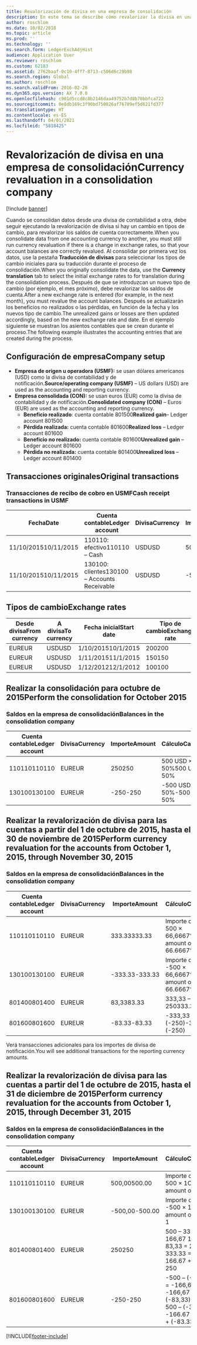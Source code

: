 ```yaml
---
title: Revalorización de divisa en una empresa de consolidación
description: En este tema se describe cómo revalorizar la divisa en una empresa de consolidación.
author: roschlom
ms.date: 10/02/2018
ms.topic: article
ms.prod: ''
ms.technology: ''
ms.search.form: LedgerExchAdjHist
audience: Application User
ms.reviewer: roschlom
ms.custom: 62183
ms.assetid: 2762baaf-0c10-4ff7-8713-c506d6c29b98
ms.search.region: Global
ms.author: roschlom
ms.search.validFrom: 2016-02-28
ms.dyn365.ops.version: AX 7.0.0
ms.openlocfilehash: c901d5ccd8c8b2146daa49752b7d8b70bbfca722
ms.sourcegitcommit: 0e8db169c3f90bd750826af76709ef5d621fd377
ms.translationtype: HT
ms.contentlocale: es-ES
ms.lasthandoff: 04/01/2021
ms.locfileid: "5818425"
---
```

# <a name="currency-revaluation-in-a-consolidation-company"></a><span data-ttu-id="33fc5-103">Revalorización de divisa en una empresa de consolidación</span><span class="sxs-lookup"><span data-stu-id="33fc5-103">Currency revaluation in a consolidation company</span></span>

[!include [banner](../includes/banner.md)]

<span data-ttu-id="33fc5-104">Cuando se consolidan datos desde una divisa de contabilidad a otra, debe seguir ejecutando la revalorización de divisa si hay un cambio en tipos de cambio, para revalorizar los saldos de cuenta correctamente.</span><span class="sxs-lookup"><span data-stu-id="33fc5-104">When you consolidate data from one accounting currency to another, you must still run currency revaluation if there is a change in exchange rates, so that your account balances  are correctly revalued.</span></span> <span data-ttu-id="33fc5-105">Al consolidar por primera vez los datos, use la pestaña **Traducción de divisas** para seleccionar los tipos de cambio iniciales para su traducción durante el proceso de consolidación.</span><span class="sxs-lookup"><span data-stu-id="33fc5-105">When you originally consolidate the data, use the **Currency translation** tab to select the initial exchange rates to for translation during the consolidation process.</span></span> <span data-ttu-id="33fc5-106">Después de que se introduzcan un nuevo tipo de cambio (por ejemplo, el mes próximo), debe revalorizar los saldos de cuenta.</span><span class="sxs-lookup"><span data-stu-id="33fc5-106">After a new exchange rate is entered (for example, in the next month), you must revalue the account balances.</span></span> <span data-ttu-id="33fc5-107">Después se actualizarán los beneficios no realizados o las pérdidas, en función de la fecha y los nuevos tipo de cambio.</span><span class="sxs-lookup"><span data-stu-id="33fc5-107">The unrealized gains or losses are then updated accordingly, based on the new exchange rate and date.</span></span> <span data-ttu-id="33fc5-108">En el ejemplo siguiente se muestran los asientos contables que se crean durante el proceso.</span><span class="sxs-lookup"><span data-stu-id="33fc5-108">The following example illustrates the accounting entries that are created during the process.</span></span>

## <a name="company-setup"></a><span data-ttu-id="33fc5-109">Configuración de empresa</span><span class="sxs-lookup"><span data-stu-id="33fc5-109">Company setup</span></span>
-   <span data-ttu-id="33fc5-110">**Empresa de origen u operadora (USMF):** se usan dólares americanos (USD) como la divisa de contabilidad y de notificación.</span><span class="sxs-lookup"><span data-stu-id="33fc5-110">**Source/operating company (USMF)** – US dollars (USD) are used as the accounting and reporting currency.</span></span>
-   <span data-ttu-id="33fc5-111">**Empresa consolidada (CON):** se usan euros (EUR) como la divisa de contabilidad y de notificación.</span><span class="sxs-lookup"><span data-stu-id="33fc5-111">**Consolidated company (CON)** – Euros (EUR) are used as the accounting and reporting currency.</span></span>
    -   <span data-ttu-id="33fc5-112">**Beneficio realizado**: cuenta contable 801500</span><span class="sxs-lookup"><span data-stu-id="33fc5-112">**Realized gain**– Ledger account 801500</span></span>
    -   <span data-ttu-id="33fc5-113">**Pérdida realizada:** cuenta contable 801600</span><span class="sxs-lookup"><span data-stu-id="33fc5-113">**Realized loss** – Ledger account 801600</span></span>
    -   <span data-ttu-id="33fc5-114">**Beneficio no realizado:** cuenta contable 801600</span><span class="sxs-lookup"><span data-stu-id="33fc5-114">**Unrealized gain** – Ledger account 801600</span></span>
    -   <span data-ttu-id="33fc5-115">**Pérdida no realizada:** cuenta contable 801400</span><span class="sxs-lookup"><span data-stu-id="33fc5-115">**Unrealized loss** – Ledger account 801400</span></span>

## <a name="original-transactions"></a><span data-ttu-id="33fc5-116">Transacciones originales</span><span class="sxs-lookup"><span data-stu-id="33fc5-116">Original transactions</span></span>
### <a name="cash-receipt-transactions-in-usmf"></a><span data-ttu-id="33fc5-117">Transacciones de recibo de cobro en USMF</span><span class="sxs-lookup"><span data-stu-id="33fc5-117">Cash receipt transactions in USMF</span></span>

| <span data-ttu-id="33fc5-118">Fecha</span><span class="sxs-lookup"><span data-stu-id="33fc5-118">Date</span></span>       | <span data-ttu-id="33fc5-119">Cuenta contable</span><span class="sxs-lookup"><span data-stu-id="33fc5-119">Ledger account</span></span>               | <span data-ttu-id="33fc5-120">Divisa</span><span class="sxs-lookup"><span data-stu-id="33fc5-120">Currency</span></span> | <span data-ttu-id="33fc5-121">Importe</span><span class="sxs-lookup"><span data-stu-id="33fc5-121">Amount</span></span> |
|------------|------------------------------|----------|--------|
| <span data-ttu-id="33fc5-122">11/10/2015</span><span class="sxs-lookup"><span data-stu-id="33fc5-122">10/11/2015</span></span> | <span data-ttu-id="33fc5-123">110110: efectivo</span><span class="sxs-lookup"><span data-stu-id="33fc5-123">110110 – Cash</span></span>                | <span data-ttu-id="33fc5-124">USD</span><span class="sxs-lookup"><span data-stu-id="33fc5-124">USD</span></span>      | <span data-ttu-id="33fc5-125">500</span><span class="sxs-lookup"><span data-stu-id="33fc5-125">500</span></span>    |
| <span data-ttu-id="33fc5-126">11/10/2015</span><span class="sxs-lookup"><span data-stu-id="33fc5-126">10/11/2015</span></span> | <span data-ttu-id="33fc5-127">130100: clientes</span><span class="sxs-lookup"><span data-stu-id="33fc5-127">130100 – Accounts Receivable</span></span> | <span data-ttu-id="33fc5-128">USD</span><span class="sxs-lookup"><span data-stu-id="33fc5-128">USD</span></span>      | <span data-ttu-id="33fc5-129">-500</span><span class="sxs-lookup"><span data-stu-id="33fc5-129">-500</span></span>   |

## <a name="exchange-rates"></a><span data-ttu-id="33fc5-130">Tipos de cambio</span><span class="sxs-lookup"><span data-stu-id="33fc5-130">Exchange rates</span></span>

| <span data-ttu-id="33fc5-131">Desde divisa</span><span class="sxs-lookup"><span data-stu-id="33fc5-131">From currency</span></span> | <span data-ttu-id="33fc5-132">A divisa</span><span class="sxs-lookup"><span data-stu-id="33fc5-132">To currency</span></span> | <span data-ttu-id="33fc5-133">Fecha inicial</span><span class="sxs-lookup"><span data-stu-id="33fc5-133">Start date</span></span> | <span data-ttu-id="33fc5-134">Tipo de cambio</span><span class="sxs-lookup"><span data-stu-id="33fc5-134">Exchange rate</span></span> |
|---------------|-------------|------------|---------------|
| <span data-ttu-id="33fc5-135">EUR</span><span class="sxs-lookup"><span data-stu-id="33fc5-135">EUR</span></span>           | <span data-ttu-id="33fc5-136">USD</span><span class="sxs-lookup"><span data-stu-id="33fc5-136">USD</span></span>         | <span data-ttu-id="33fc5-137">1/10/2015</span><span class="sxs-lookup"><span data-stu-id="33fc5-137">10/1/2015</span></span>  | <span data-ttu-id="33fc5-138">200</span><span class="sxs-lookup"><span data-stu-id="33fc5-138">200</span></span>           |
| <span data-ttu-id="33fc5-139">EUR</span><span class="sxs-lookup"><span data-stu-id="33fc5-139">EUR</span></span>           | <span data-ttu-id="33fc5-140">USD</span><span class="sxs-lookup"><span data-stu-id="33fc5-140">USD</span></span>         | <span data-ttu-id="33fc5-141">1/11/2015</span><span class="sxs-lookup"><span data-stu-id="33fc5-141">11/1/2015</span></span>  | <span data-ttu-id="33fc5-142">150</span><span class="sxs-lookup"><span data-stu-id="33fc5-142">150</span></span>           |
| <span data-ttu-id="33fc5-143">EUR</span><span class="sxs-lookup"><span data-stu-id="33fc5-143">EUR</span></span>           | <span data-ttu-id="33fc5-144">USD</span><span class="sxs-lookup"><span data-stu-id="33fc5-144">USD</span></span>         | <span data-ttu-id="33fc5-145">1/12/2012</span><span class="sxs-lookup"><span data-stu-id="33fc5-145">12/1/2012</span></span>  | <span data-ttu-id="33fc5-146">100</span><span class="sxs-lookup"><span data-stu-id="33fc5-146">100</span></span>           |

## <a name="perform-the-consolidation-for-october-2015"></a><span data-ttu-id="33fc5-147">Realizar la consolidación para octubre de 2015</span><span class="sxs-lookup"><span data-stu-id="33fc5-147">Perform the consolidation for October 2015</span></span>
### <a name="balances-in-the-consolidation-company"></a><span data-ttu-id="33fc5-148">Saldos en la empresa de consolidación</span><span class="sxs-lookup"><span data-stu-id="33fc5-148">Balances in the consolidation company</span></span>

| <span data-ttu-id="33fc5-149">Cuenta contable</span><span class="sxs-lookup"><span data-stu-id="33fc5-149">Ledger account</span></span> | <span data-ttu-id="33fc5-150">Divisa</span><span class="sxs-lookup"><span data-stu-id="33fc5-150">Currency</span></span> | <span data-ttu-id="33fc5-151">Importe</span><span class="sxs-lookup"><span data-stu-id="33fc5-151">Amount</span></span> | <span data-ttu-id="33fc5-152">Cálculo</span><span class="sxs-lookup"><span data-stu-id="33fc5-152">Calculation</span></span>    |
|----------------|----------|--------|----------------|
| <span data-ttu-id="33fc5-153">110110</span><span class="sxs-lookup"><span data-stu-id="33fc5-153">110110</span></span>         | <span data-ttu-id="33fc5-154">EUR</span><span class="sxs-lookup"><span data-stu-id="33fc5-154">EUR</span></span>      | <span data-ttu-id="33fc5-155">250</span><span class="sxs-lookup"><span data-stu-id="33fc5-155">250</span></span>    | <span data-ttu-id="33fc5-156">500 USD × 50%</span><span class="sxs-lookup"><span data-stu-id="33fc5-156">500 USD × 50%</span></span>  |
| <span data-ttu-id="33fc5-157">130100</span><span class="sxs-lookup"><span data-stu-id="33fc5-157">130100</span></span>         | <span data-ttu-id="33fc5-158">EUR</span><span class="sxs-lookup"><span data-stu-id="33fc5-158">EUR</span></span>      | <span data-ttu-id="33fc5-159">-250</span><span class="sxs-lookup"><span data-stu-id="33fc5-159">-250</span></span>   | <span data-ttu-id="33fc5-160">-500 USD × 50%</span><span class="sxs-lookup"><span data-stu-id="33fc5-160">-500 USD × 50%</span></span> |

## <a name="perform-currency-revaluation-for-the-accounts-from-october-1-2015-through-november-30-2015"></a><span data-ttu-id="33fc5-161">Realizar la revalorización de divisa para las cuentas a partir del 1 de octubre de 2015, hasta el 30 de noviembre de 2015</span><span class="sxs-lookup"><span data-stu-id="33fc5-161">Perform currency revaluation for the accounts from October 1, 2015, through November 30, 2015</span></span>
### <a name="balances-in-the-consolidation-company"></a><span data-ttu-id="33fc5-162">Saldos en la empresa de consolidación</span><span class="sxs-lookup"><span data-stu-id="33fc5-162">Balances in the consolidation company</span></span>

| <span data-ttu-id="33fc5-163">Cuenta contable</span><span class="sxs-lookup"><span data-stu-id="33fc5-163">Ledger account</span></span> | <span data-ttu-id="33fc5-164">Divisa</span><span class="sxs-lookup"><span data-stu-id="33fc5-164">Currency</span></span> | <span data-ttu-id="33fc5-165">Importe</span><span class="sxs-lookup"><span data-stu-id="33fc5-165">Amount</span></span>  | <span data-ttu-id="33fc5-166">Cálculo</span><span class="sxs-lookup"><span data-stu-id="33fc5-166">Calculation</span></span>                        |
|----------------|----------|---------|------------------------------------|
| <span data-ttu-id="33fc5-167">110110</span><span class="sxs-lookup"><span data-stu-id="33fc5-167">110110</span></span>         | <span data-ttu-id="33fc5-168">EUR</span><span class="sxs-lookup"><span data-stu-id="33fc5-168">EUR</span></span>      | <span data-ttu-id="33fc5-169">333.33</span><span class="sxs-lookup"><span data-stu-id="33fc5-169">333.33</span></span>  | <span data-ttu-id="33fc5-170">Importe original de 500 × 66,6667%</span><span class="sxs-lookup"><span data-stu-id="33fc5-170">Original amount of 500 × 66.6667%</span></span>  |
| <span data-ttu-id="33fc5-171">130100</span><span class="sxs-lookup"><span data-stu-id="33fc5-171">130100</span></span>         | <span data-ttu-id="33fc5-172">EUR</span><span class="sxs-lookup"><span data-stu-id="33fc5-172">EUR</span></span>      | <span data-ttu-id="33fc5-173">-333.33</span><span class="sxs-lookup"><span data-stu-id="33fc5-173">-333.33</span></span> | <span data-ttu-id="33fc5-174">Importe original de -500 × 66,6667%</span><span class="sxs-lookup"><span data-stu-id="33fc5-174">Original amount of -500 × 66.6667%</span></span> |
| <span data-ttu-id="33fc5-175">801400</span><span class="sxs-lookup"><span data-stu-id="33fc5-175">801400</span></span>         | <span data-ttu-id="33fc5-176">EUR</span><span class="sxs-lookup"><span data-stu-id="33fc5-176">EUR</span></span>      | <span data-ttu-id="33fc5-177">83,33</span><span class="sxs-lookup"><span data-stu-id="33fc5-177">83.33</span></span>   | <span data-ttu-id="33fc5-178">333,33 – 250</span><span class="sxs-lookup"><span data-stu-id="33fc5-178">333.33 – 250</span></span>                       |
| <span data-ttu-id="33fc5-179">801600</span><span class="sxs-lookup"><span data-stu-id="33fc5-179">801600</span></span>         | <span data-ttu-id="33fc5-180">EUR</span><span class="sxs-lookup"><span data-stu-id="33fc5-180">EUR</span></span>      | <span data-ttu-id="33fc5-181">-83.33</span><span class="sxs-lookup"><span data-stu-id="33fc5-181">-83.33</span></span>  | <span data-ttu-id="33fc5-182">-333,33 – (-250)</span><span class="sxs-lookup"><span data-stu-id="33fc5-182">-333.33 – (-250)</span></span>                   |

<span data-ttu-id="33fc5-183">Verá transacciones adicionales para los importes de divisa de notificación.</span><span class="sxs-lookup"><span data-stu-id="33fc5-183">You will see additional transactions for the reporting currency amounts.</span></span>

## <a name="perform-currency-revaluation-for-the-accounts-from-october-1-2015-through-december-31-2015"></a><span data-ttu-id="33fc5-184">Realizar la revalorización de divisa para las cuentas a partir del 1 de octubre de 2015, hasta el 31 de diciembre de 2015</span><span class="sxs-lookup"><span data-stu-id="33fc5-184">Perform currency revaluation for the accounts from October 1, 2015, through December 31, 2015</span></span>
### <a name="balances-in-the-consolidation-company"></a><span data-ttu-id="33fc5-185">Saldos en la empresa de consolidación</span><span class="sxs-lookup"><span data-stu-id="33fc5-185">Balances in the consolidation company</span></span>

| <span data-ttu-id="33fc5-186">Cuenta contable</span><span class="sxs-lookup"><span data-stu-id="33fc5-186">Ledger account</span></span> | <span data-ttu-id="33fc5-187">Divisa</span><span class="sxs-lookup"><span data-stu-id="33fc5-187">Currency</span></span> | <span data-ttu-id="33fc5-188">Importe</span><span class="sxs-lookup"><span data-stu-id="33fc5-188">Amount</span></span>  | <span data-ttu-id="33fc5-189">Cálculo</span><span class="sxs-lookup"><span data-stu-id="33fc5-189">Calculation</span></span>                                          |
|----------------|----------|---------|------------------------------------------------------|
| <span data-ttu-id="33fc5-190">110110</span><span class="sxs-lookup"><span data-stu-id="33fc5-190">110110</span></span>         | <span data-ttu-id="33fc5-191">EUR</span><span class="sxs-lookup"><span data-stu-id="33fc5-191">EUR</span></span>      | <span data-ttu-id="33fc5-192">500,00</span><span class="sxs-lookup"><span data-stu-id="33fc5-192">500.00</span></span>  | <span data-ttu-id="33fc5-193">Importe original de 500 × 1</span><span class="sxs-lookup"><span data-stu-id="33fc5-193">Original amount of 500 × 1</span></span>                           |
| <span data-ttu-id="33fc5-194">130100</span><span class="sxs-lookup"><span data-stu-id="33fc5-194">130100</span></span>         | <span data-ttu-id="33fc5-195">EUR</span><span class="sxs-lookup"><span data-stu-id="33fc5-195">EUR</span></span>      | <span data-ttu-id="33fc5-196">-500,00</span><span class="sxs-lookup"><span data-stu-id="33fc5-196">-500.00</span></span> | <span data-ttu-id="33fc5-197">Importe original de -500 × 1</span><span class="sxs-lookup"><span data-stu-id="33fc5-197">Original amount of -500 × 1</span></span>                          |
| <span data-ttu-id="33fc5-198">801400</span><span class="sxs-lookup"><span data-stu-id="33fc5-198">801400</span></span>         | <span data-ttu-id="33fc5-199">EUR</span><span class="sxs-lookup"><span data-stu-id="33fc5-199">EUR</span></span>      | <span data-ttu-id="33fc5-200">250</span><span class="sxs-lookup"><span data-stu-id="33fc5-200">250</span></span>     | <span data-ttu-id="33fc5-201">500 – 333,33 = 166,67 166,67 + 83,33 = 250</span><span class="sxs-lookup"><span data-stu-id="33fc5-201">500 – 333.33 = 166.67 166.67 + 83.33 = 250</span></span>           |
| <span data-ttu-id="33fc5-202">801600</span><span class="sxs-lookup"><span data-stu-id="33fc5-202">801600</span></span>         | <span data-ttu-id="33fc5-203">EUR</span><span class="sxs-lookup"><span data-stu-id="33fc5-203">EUR</span></span>      | <span data-ttu-id="33fc5-204">-250</span><span class="sxs-lookup"><span data-stu-id="33fc5-204">-250</span></span>    | <span data-ttu-id="33fc5-205">-500 – (-333,33) = -166,67 -166,67 + (-83,33) = -250</span><span class="sxs-lookup"><span data-stu-id="33fc5-205">-500 – (-333.33) = -166.67 -166.67 + (-83.33) = -250</span></span> |







[!INCLUDE[footer-include](../../includes/footer-banner.md)]
